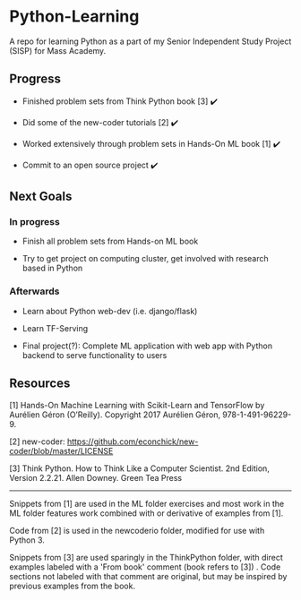 # Python-Learning
A repo for learning Python as a part of my Senior Independent Study Project (SISP) for Mass Academy.

## Progress

* Finished problem sets from Think Python book [3] :heavy_check_mark:

* Did some of the new-coder tutorials [2] :heavy_check_mark:

* Worked extensively through problem sets in Hands-On ML book [1] :heavy_check_mark:

* Commit to an open source project :heavy_check_mark:

## Next Goals

### In progress

* Finish all problem sets from Hands-on ML book

* Try to get project on computing cluster, get involved with research based in Python

### Afterwards

* Learn about Python web-dev (i.e. django/flask)

* Learn TF-Serving

* Final project(?): Complete ML application with web app with Python backend to serve functionality to users


## Resources
[1] Hands-On Machine Learning with Scikit-Learn and TensorFlow by Aurélien Géron (O’Reilly). Copyright 2017 Aurélien Géron, 978-1-491-96229-9.

[2] new-coder: https://github.com/econchick/new-coder/blob/master/LICENSE

[3] Think Python. How to Think Like a Computer Scientist. 2nd Edition, Version 2.2.21. Allen Downey. Green Tea Press

**<hr>**

Snippets from [1] are used in the ML folder exercises and most work in the ML folder features work combined with or derivative of examples from [1].

Code from [2] is used in the newcoderio folder, modified for use with Python 3. 

Snippets from [3] are used sparingly in the ThinkPython folder, with direct examples labeled with a 'From book' comment (book refers to [3]) . Code sections not labeled with that comment are original, but may be inspired by previous examples from the book.

